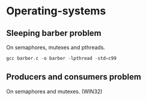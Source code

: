 Operating-systems
====================================

Sleeping barber problem
---------
On semaphores, mutexes and pthreads.

```c++
gcc barber.c -o barber -lpthread -std=c99
```

Producers and consumers problem
---------
On semaphores and mutexes. (WIN32)

